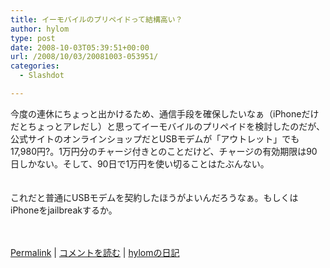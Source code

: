 ```yaml
---
title: イーモバイルのプリペイドって結構高い？
author: hylom
type: post
date: 2008-10-03T05:39:51+00:00
url: /2008/10/03/20081003-053951/
categories:
  - Slashdot

---
```

今度の連休にちょっと出かけるため、通信手段を確保したいなぁ（iPhoneだけだとちょっとアレだし）と思ってイーモバイルのプリペイドを検討したのだが、公式サイトのオンラインショップだとUSBモデムが「アウトレット」でも17&#44;980円?。1万円分のチャージ付きとのことだけど、チャージの有効期限は90日しかない。そして、90日で1万円を使い切ることはたぶんない。  
</br>   
これだと普通にUSBモデムを契約したほうがよいんだろうなぁ。もしくはiPhoneをjailbreakするか。</br>  
</br> 

   [Permalink][1] |    [コメントを読む][2] |    [hylomの日記][3] 

</br>

 [1]: http://slashdot.jp/~hylom/journal/454161
 [2]: http://slashdot.jp/~hylom/journal/454161#acomments
 [3]: http://slashdot.jp/~hylom/journal/